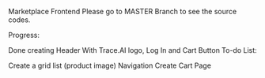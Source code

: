 Marketplace Frontend
Please go to MASTER Branch to see the source codes.

Progress:

Done creating Header
With Trace.AI logo, Log In and Cart Button
To-do List:

Create a grid list (product image)
Navigation
Create Cart Page
